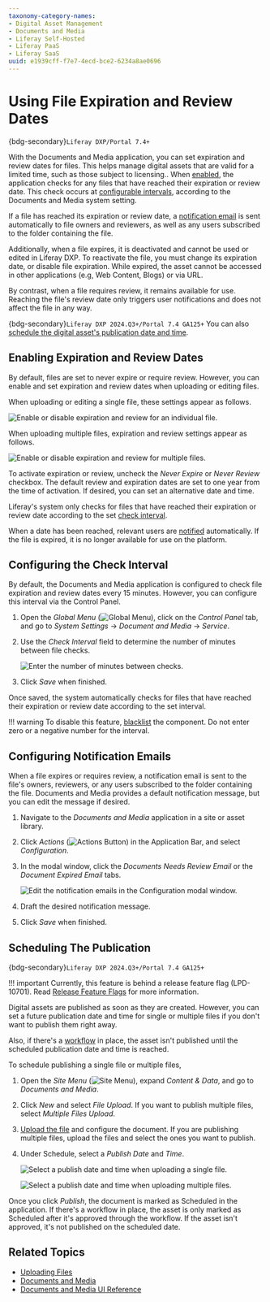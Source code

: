 ```yaml
---
taxonomy-category-names:
- Digital Asset Management
- Documents and Media
- Liferay Self-Hosted
- Liferay PaaS
- Liferay SaaS
uuid: e1939cff-f7e7-4ecd-bce2-6234a8ae0696
---
```


# Using File Expiration and Review Dates

{bdg-secondary}`Liferay DXP/Portal 7.4+`

With the Documents and Media application, you can set expiration and review dates for files. This helps manage digital assets that are valid for a limited time, such as those subject to licensing.. When [enabled](#enabling-expiration-and-review-dates), the application checks for any files that have reached their expiration or review date. This check occurs at [configurable intervals](#configuring-the-check-interval), according to the Documents and Media system setting.

If a file has reached its expiration or review date, a [notification email](#configuring-notification-emails) is sent automatically to file owners and reviewers, as well as any users subscribed to the folder containing the file.

Additionally, when a file expires, it is deactivated and cannot be used or edited in Liferay DXP. To reactivate the file, you must change its expiration date, or disable file expiration. While expired, the asset cannot be accessed in other applications (e.g, Web Content, Blogs) or via URL.

By contrast, when a file requires review, it remains available for use. Reaching the file's review date only triggers user notifications and does not affect the file in any way.

{bdg-secondary}`Liferay DXP 2024.Q3+/Portal 7.4 GA125+` You can also [schedule the digital asset's publication date and time](#scheduling-the-publication).

## Enabling Expiration and Review Dates

By default, files are set to never expire or require review. However, you can enable and set expiration and review dates when uploading or editing files.

When uploading or editing a single file, these settings appear as follows.

![Enable or disable expiration and review for an individual file.](./using-file-expiration-and-review-dates/images/01.png)

When uploading multiple files, expiration and review settings appear as follows.

![Enable or disable expiration and review for multiple files.](./using-file-expiration-and-review-dates/images/02.png)

To activate expiration or review, uncheck the *Never Expire* or *Never Review* checkbox. The default review and expiration dates are set to one year from the time of activation. If desired, you can set an alternative date and time.

Liferay's system only checks for files that have reached their expiration or review date according to the set [check interval](#configuring-the-check-interval).

When a date has been reached, relevant users are [notified](#configuring-notification-emails) automatically. If the file is expired, it is no longer available for use on the platform.

## Configuring the Check Interval

By default, the Documents and Media application is configured to check file expiration and review dates every 15 minutes. However, you can configure this interval via the Control Panel.

1. Open the *Global Menu* (![Global Menu](../../../images/icon-applications-menu.png)), click on the *Control Panel* tab, and go to *System Settings* &rarr; *Document and Media* &rarr; *Service*.

1. Use the *Check Interval* field to determine the number of minutes between file checks.

   ![Enter the number of minutes between checks.](./using-file-expiration-and-review-dates/images/03.png)

1. Click *Save* when finished.

Once saved, the system automatically checks for files that have reached their expiration or review date according to the set interval.

!!! warning
    To disable this feature, [blacklist](../../../system-administration/installing-and-managing-apps/managing-apps/blacklisting-osgi-components.md) the component. Do not enter zero or a negative number for the interval.

## Configuring Notification Emails

When a file expires or requires review, a notification email is sent to the file's owners, reviewers, or any users subscribed to the folder containing the file. Documents and Media provides a default notification message, but you can edit the message if desired.

1. Navigate to the *Documents and Media* application in a site or asset library.

1. Click *Actions* (![Actions Button](../../../images/icon-actions.png)) in the Application Bar, and select *Configuration*.

1. In the modal window, click the *Documents Needs Review Email* or the *Document Expired Email* tabs.

   ![Edit the notification emails in the Configuration modal window.](./using-file-expiration-and-review-dates/images/04.png)

1. Draft the desired notification message.

1. Click *Save* when finished.

## Scheduling The Publication

{bdg-secondary}`Liferay DXP 2024.Q3+/Portal 7.4 GA125+`

!!! important
    Currently, this feature is behind a release feature flag (LPD-10701). Read [Release Feature Flags](../../../system-administration/configuring-liferay/feature-flags.md#release-feature-flags) for more information.

Digital assets are published as soon as they are created. However, you can set a future publication date and time for single or multiple files if you don't want to publish them right away.

Also, if there's a [workflow](../publishing-and-sharing/using-workflow-with-documents-and-media.md) in place, the asset isn't published until the scheduled publication date and time is reached.

To schedule publishing a single file or multiple files,

1. Open the *Site Menu* (![Site Menu](../../../images/icon-product-menu.png)), expand *Content & Data*, and go to *Documents and Media*.

1. Click *New* and select *File Upload*. If you want to publish multiple files, select *Multiple Files Upload*.

1. [Upload the file](./uploading-files.md) and configure the document. If you are publishing multiple files, upload the files and select the ones you want to publish.

1. Under Schedule, select a *Publish Date* and *Time*.

   ![Select a publish date and time when uploading a single file.](./using-file-expiration-and-review-dates/images/05.png)

   ![Select a publish date and time when uploading multiple files.](./using-file-expiration-and-review-dates/images/06.png)

Once you click *Publish*, the document is marked as Scheduled in the application. If there's a workflow in place, the asset is only marked as Scheduled after it's approved through the workflow. If the asset isn't approved, it's not published on the scheduled date.

## Related Topics

- [Uploading Files](./uploading-files.md)
- [Documents and Media](../../documents-and-media.md)
- [Documents and Media UI Reference](../documents-and-media-ui-reference.md)
